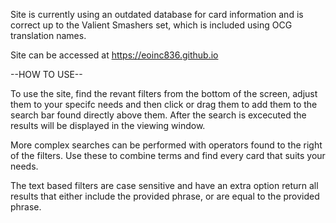 Site is currently using an outdated database for card information and is correct up to the Valient Smashers set, which is included using OCG translation names.

Site can be accessed at https://eoinc836.github.io

--HOW TO USE--

To use the site, find the revant filters from the bottom of the screen, adjust them to your specifc needs and then click or drag them
to add them to the search bar found directly above them. After the search is excecuted the results will be displayed in the viewing window.

More complex searches can be performed with operators found to the right of the filters. Use these to combine terms and find every card that suits your needs.

The text based filters are case sensitive and have an extra option return all results that either include the provided phrase, or are equal to the provided phrase.
